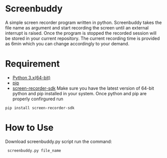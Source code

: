 # Screenbuddy
A simple screen recorder program written in python. Screenbuddy takes the file name as argument and start recording the screen until an external interrupt is raised. Once the program is stopped the recorded session will be stored in your current repository. The current recording time is provided as 6min which you can change accordingly to your demand.

# Requirement
- [Python 3.x(64-bit)](python.org)
- [pip](https://pip.pypa.io/en/stable/installation/)
- [screen-recorder-sdk](https://pypi.org/project/screen-recorder-sdk/)
Make sure you have the latest version of 64-bit python and pip installed in your system. Once python and pip are properly confirgured run
```
pip install screen-recorder-sdk
```

# How to Use
Download screenbuddy.py script
run the command:
```
 screenbuddy.py file_name 
```
